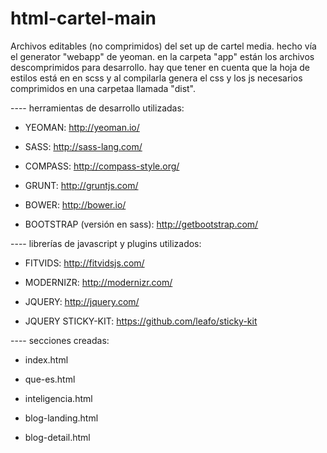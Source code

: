 html-cartel-main
================

Archivos editables (no comprimidos) del set up de cartel media. 
hecho vía el generator "webapp" de yeoman.
en la carpeta "app" están los archivos descomprimidos para desarrollo. 
hay que tener en cuenta que la hoja de estilos está en en scss y al compilarla genera el css y los js necesarios comprimidos en una carpetaa llamada "dist".

---- herramientas de desarrollo utilizadas:

- YEOMAN: http://yeoman.io/

- SASS: http://sass-lang.com/

- COMPASS: http://compass-style.org/

- GRUNT: http://gruntjs.com/

- BOWER: http://bower.io/

- BOOTSTRAP (versión en sass): http://getbootstrap.com/



---- librerías de javascript y plugins utilizados:

- FITVIDS: http://fitvidsjs.com/

- MODERNIZR: http://modernizr.com/

- JQUERY: http://jquery.com/

- JQUERY STICKY-KIT: https://github.com/leafo/sticky-kit


---- secciones creadas: 

- index.html

- que-es.html

- inteligencia.html

- blog-landing.html

- blog-detail.html

